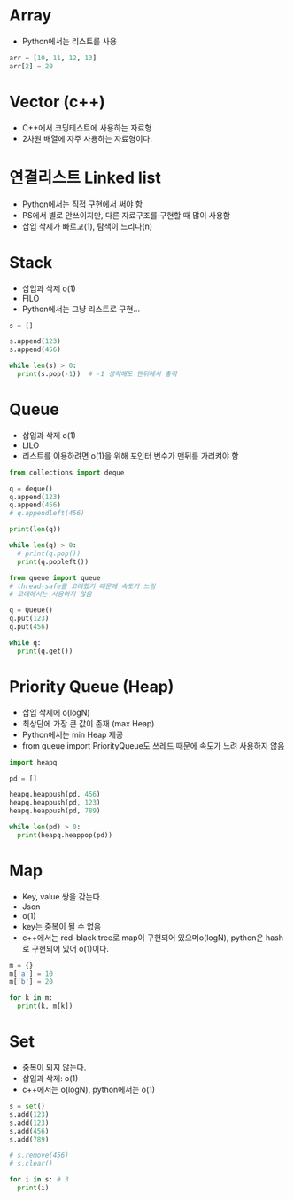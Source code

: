 # Array

- Python에서는 리스트를 사용

```python
arr = [10, 11, 12, 13]
arr[2] = 20
```

# Vector (c++)

- C++에서 코딩테스트에 사용하는 자료형
- 2차원 배열에 자주 사용하는 자료형이다.

# 연결리스트 Linked list

- Python에서는 직접 구현에서 써야 함
- PS에서 별로 안쓰이지만, 다른 자료구조를 구현할 때 많이 사용함
- 삽입 삭제가 빠르고(1), 탐색이 느리다(n)

# Stack

- 삽입과 삭제 o(1)
- FILO
- Python에서는 그냥 리스트로 구현...

```python
s = []

s.append(123)
s.append(456)

while len(s) > 0:
  print(s.pop(-1))  # -1 생략해도 맨뒤에서 출력
```

# Queue

- 삽입과 삭제 o(1)
- LILO
- 리스트를 이용하려면 o(1)을 위해 포인터 변수가 맨뒤를 가리켜야 함

```python
from collections import deque

q = deque()
q.append(123)
q.append(456)
# q.appendleft(456)

print(len(q))

while len(q) > 0:
  # print(q.pop())
  print(q.popleft())

```

```python
from queue import queue
# thread-safe를 고려했기 때문에 속도가 느림
# 코테에서는 사용하지 않음

q = Queue()
q.put(123)
q.put(456)

while q:
  print(q.get())
```

# Priority Queue (Heap)

- 삽입 삭제에 o(logN)
- 최상단에 가장 큰 값이 존재 (max Heap)
- Python에서는 min Heap 제공
- from queue import PriorityQueue도 쓰레드 때문에 속도가 느려 사용하지 않음

```python
import heapq

pd = []

heapq.heappush(pd, 456)
heapq.heappush(pd, 123)
heapq.heappush(pd, 789)

while len(pd) > 0:
  print(heapq.heappop(pd))
```

# Map

- Key, value 쌍을 갖는다.
- Json
- o(1)
- key는 중복이 될 수 없음
- c++에서는 red-black tree로 map이 구현되어 있으며o(logN), python은 hash로 구현되어 있어 o(1)이다.

```python
m = {}
m['a'] = 10
m['b'] = 20

for k in m:
  print(k, m[k])
```

# Set

- 중복이 되지 않는다.
- 삽입과 삭제: o(1)
- c++에서는 o(logN), python에서는 o(1)

```python
s = set()
s.add(123)
s.add(123)
s.add(456)
s.add(789)

# s.remove(456)
# s.clear()

for i in s: # 3
  print(i)
```
